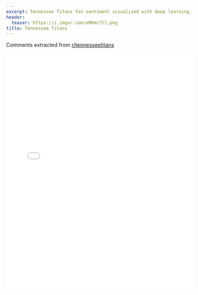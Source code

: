 ```yaml
---
excerpt: Tennessee Titans fan sentiment visualized with deep learning.
header:
  teaser: https://i.imgur.com/eMHmc7tl.png
title: Tennessee Titans
---
```


Comments extracted from [r/tennesseetitans](https://reddit.com/r/tennesseetitans)
<iframe id="igraph" scrolling="no" style="border:none;" seamless="seamless" src="/plots/NFL/OTI.html" height="640" width="100%"></iframe>